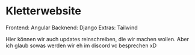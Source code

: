 # Kletterwebsite

Frontend: Angular
Backnend: Django
Extras: Tailwind

Hier können wir auch updates reinschreiben, die wir machen wollen. Aber ich glaub sowas werden wir eh im discord vc besprechen xD